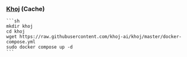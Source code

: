 ### [Khoj](https://github.com/khoj-ai/khoj) (Cache)

````{tab} Docker compose [^1]
```sh
mkdir khoj
cd khoj
wget https://raw.githubusercontent.com/khoj-ai/khoj/master/docker-compose.yml
sudo docker compose up -d
```
````

[^1]: [Khoj - Self-Host](https://docs.khoj.dev/get-started/setup/?server=docker&os=linux)